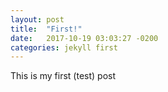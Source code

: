 ```yaml
---
layout: post
title:  "First!"
date:   2017-10-19 03:03:27 -0200
categories: jekyll first
---
```

This is my first (test) post

